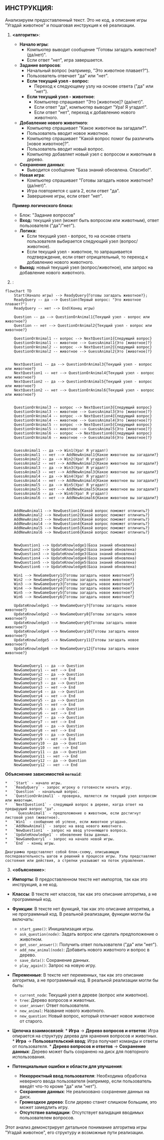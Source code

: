 ## ИНСТРУКЦИЯ:

Анализируем предоставленный текст. Это не код, а описание игры "Угадай животное" и пошаговая инструкция к её реализации.

1. **<алгоритм>**:
   
   *   **Начало игры**:
        *   Компьютер выводит сообщение "Готовы загадать животное? (да/нет)".
        *   Если ответ "нет", игра завершается.
   *   **Задание вопросов**:
        *   Начальный вопрос (например, "Это животное плавает?").
        *   Пользователь отвечает "да" или "нет".
        *   **Если текущий узел - вопрос**:
            *   Переход к следующему узлу на основе ответа ("да" или "нет").
        *   **Если текущий узел - животное**:
            *   Компьютер спрашивает "Это [животное]? (да/нет)".
            *   Если ответ "да", компьютер выводит "Ура! Я угадал!".
            *   Если ответ "нет", переход к добавлению нового животного.
   *   **Добавление нового животного**:
        *   Компьютер спрашивает "Какое животное вы загадали?".
        *   Пользователь вводит новое животное.
        *   Компьютер спрашивает "Какой вопрос помог бы различить [новое животное]?".
        *   Пользователь вводит новый вопрос.
        *   Компьютер добавляет новый узел с вопросом и животным в дерево.
   *   **Сохранение данных**:
        *   Выводится сообщение "База знаний обновлена. Спасибо!".
   *   **Новая игра**:
        *   Компьютер спрашивает "Готовы загадать новое животное? (да/нет)".
        *   Игра повторяется с шага 2, если ответ "да".
        *   Завершение игры, если ответ "нет".
   
   **Пример логического блока:**
   *   Блок: "Задание вопросов"
      *   **Вход:** текущий узел (может быть вопросом или животным), ответ пользователя ("да"/"нет").
      *   **Логика:** 
          *  Если текущий узел - вопрос, то на основе ответа пользователя выбирается следующий узел (вопрос/животное).
          *  Если текущий узел - животное, то запрашивается подтверждение, если ответ отрицательный, то переход к добавлению нового животного.
      *   **Выход:** новый текущий узел (вопрос/животное), или запрос на добавление нового животного.

2. **<mermaid>**:

```mermaid
flowchart TD
    Start(Начало игры) --> ReadyQuery{Готовы загадать животное?};
    ReadyQuery -- да --> Question(Первый вопрос: "Это животное плавает?")
    ReadyQuery -- нет --> End(Конец игры)
    
    Question -- да --> QuestionOrAnimal1{Текущий узел - вопрос или животное?}
    Question -- нет --> QuestionOrAnimal2{Текущий узел - вопрос или животное?}

    QuestionOrAnimal1 -- вопрос --> NextQuestion1{Следующий вопрос}
    QuestionOrAnimal1 -- животное --> GuessAnimal1{Это [животное]?}
    QuestionOrAnimal2 -- вопрос --> NextQuestion2{Следующий вопрос}
    QuestionOrAnimal2 -- животное --> GuessAnimal2{Это [животное]?}


    NextQuestion1 -- да --> QuestionOrAnimal3{Текущий узел - вопрос или животное?}
    NextQuestion1 -- нет --> QuestionOrAnimal4{Текущий узел - вопрос или животное?}
    NextQuestion2 -- да --> QuestionOrAnimal5{Текущий узел - вопрос или животное?}
    NextQuestion2 -- нет --> QuestionOrAnimal6{Текущий узел - вопрос или животное?}
    

    QuestionOrAnimal3 -- вопрос --> NextQuestion3{Следующий вопрос}
    QuestionOrAnimal3 -- животное --> GuessAnimal3{Это [животное]?}
    QuestionOrAnimal4 -- вопрос --> NextQuestion4{Следующий вопрос}
    QuestionOrAnimal4 -- животное --> GuessAnimal4{Это [животное]?}
    QuestionOrAnimal5 -- вопрос --> NextQuestion5{Следующий вопрос}
    QuestionOrAnimal5 -- животное --> GuessAnimal5{Это [животное]?}
    QuestionOrAnimal6 -- вопрос --> NextQuestion6{Следующий вопрос}
    QuestionOrAnimal6 -- животное --> GuessAnimal6{Это [животное]?}

    
    GuessAnimal1 -- да --> Win1(Ура! Я угадал!)
    GuessAnimal1 -- нет --> AddNewAnimal1{Какое животное вы загадали?}
    GuessAnimal2 -- да --> Win2(Ура! Я угадал!)
    GuessAnimal2 -- нет --> AddNewAnimal2{Какое животное вы загадали?}
    GuessAnimal3 -- да --> Win3(Ура! Я угадал!)
    GuessAnimal3 -- нет --> AddNewAnimal3{Какое животное вы загадали?}
    GuessAnimal4 -- да --> Win4(Ура! Я угадал!)
    GuessAnimal4 -- нет --> AddNewAnimal4{Какое животное вы загадали?}
    GuessAnimal5 -- да --> Win5(Ура! Я угадал!)
    GuessAnimal5 -- нет --> AddNewAnimal5{Какое животное вы загадали?}
    GuessAnimal6 -- да --> Win6(Ура! Я угадал!)
    GuessAnimal6 -- нет --> AddNewAnimal6{Какое животное вы загадали?}

    
    AddNewAnimal1 --> NewQuestion1{Какой вопрос поможет отличить?}
    AddNewAnimal2 --> NewQuestion2{Какой вопрос поможет отличить?}
    AddNewAnimal3 --> NewQuestion3{Какой вопрос поможет отличить?}
    AddNewAnimal4 --> NewQuestion4{Какой вопрос поможет отличить?}
    AddNewAnimal5 --> NewQuestion5{Какой вопрос поможет отличить?}
    AddNewAnimal6 --> NewQuestion6{Какой вопрос поможет отличить?}
    

    NewQuestion1 --> UpdateKnowledge1(База знаний обновлена)
    NewQuestion2 --> UpdateKnowledge2(База знаний обновлена)
    NewQuestion3 --> UpdateKnowledge3(База знаний обновлена)
    NewQuestion4 --> UpdateKnowledge4(База знаний обновлена)
    NewQuestion5 --> UpdateKnowledge5(База знаний обновлена)
    NewQuestion6 --> UpdateKnowledge6(База знаний обновлена)

    Win1 --> NewGameQuery1{Готовы загадать новое животное?}
    Win2 --> NewGameQuery2{Готовы загадать новое животное?}
    Win3 --> NewGameQuery3{Готовы загадать новое животное?}
    Win4 --> NewGameQuery4{Готовы загадать новое животное?}
    Win5 --> NewGameQuery5{Готовы загадать новое животное?}
    Win6 --> NewGameQuery6{Готовы загадать новое животное?}

    UpdateKnowledge1 --> NewGameQuery7{Готовы загадать новое животное?}
    UpdateKnowledge2 --> NewGameQuery8{Готовы загадать новое животное?}
    UpdateKnowledge3 --> NewGameQuery9{Готовы загадать новое животное?}
    UpdateKnowledge4 --> NewGameQuery10{Готовы загадать новое животное?}
    UpdateKnowledge5 --> NewGameQuery11{Готовы загадать новое животное?}
    UpdateKnowledge6 --> NewGameQuery12{Готовы загадать новое животное?}

    
    NewGameQuery1 -- да --> Question
    NewGameQuery1 -- нет --> End
    NewGameQuery2 -- да --> Question
    NewGameQuery2 -- нет --> End
    NewGameQuery3 -- да --> Question
    NewGameQuery3 -- нет --> End
    NewGameQuery4 -- да --> Question
    NewGameQuery4 -- нет --> End
    NewGameQuery5 -- да --> Question
    NewGameQuery5 -- нет --> End
    NewGameQuery6 -- да --> Question
    NewGameQuery6 -- нет --> End
    NewGameQuery7 -- да --> Question
    NewGameQuery7 -- нет --> End
    NewGameQuery8 -- да --> Question
    NewGameQuery8 -- нет --> End
    NewGameQuery9 -- да --> Question
    NewGameQuery9 -- нет --> End
    NewGameQuery10 -- да --> Question
    NewGameQuery10 -- нет --> End
    NewGameQuery11 -- да --> Question
    NewGameQuery11 -- нет --> End
    NewGameQuery12 -- да --> Question
    NewGameQuery12 -- нет --> End
```
   
   **Объяснение зависимостей `mermaid`**:
    
    *   `Start` - начало игры.
    *   `ReadyQuery` - запрос игроку о готовности начать игру. 
    *   `Question` - начальный вопрос.
    *   `QuestionOrAnimal1` - проверка, является ли текущий узел вопросом или животным.
    *   `NextQuestion1` - следующий вопрос в дереве, когда ответ на предыдущий вопрос "да".
    *    `GuessAnimal1` - предположение о животном, если достигнут листовой узел (животное).
    *   `Win1` - сообщение об успехе, если животное угадано.
    *   `AddNewAnimal1` - запрос на ввод нового животного.
    *   `NewQuestion1` - запрос на ввод уточняющего вопроса.
    *   `UpdateKnowledge1` - обновление базы данных.
    *   `NewGameQuery1` - запрос на начало новой игры.
    *   `End` - конец игры.
   
    Диаграмма представляет собой блок-схему, описывающую последовательность шагов и решений в процессе игры. Узлы представляют состояния или действия, а стрелки указывают на поток управления.

3.  **<объяснение>**:

   *   **Импорты**: В предоставленном тексте нет импортов, так как это инструкция, а не код.
   *   **Классы**: В тексте нет классов, так как это описание алгоритма, а не программный код.
   *   **Функции**: В тексте нет функций, так как это описание алгоритма, а не программный код. В реальной реализации, функции могли бы включать:
        * `start_game()`: Инициализация игры.
        * `ask_question(node)`: Задать вопрос или сделать предположение о животном.
        * `get_user_answer()`: Получить ответ пользователя ("да" или "нет").
        * `add_new_animal(node)`: Добавить нового животного и вопрос в дерево.
        * `save_data()`: Сохранение данных.
        * `play_again()`: Запрос на новую игру.
   *   **Переменные**: В тексте нет переменных, так как это описание алгоритма, а не программный код. В реальной реализации могли бы быть:
        *   `current_node`: Текущий узел в дереве (вопрос или животное).
        *   `tree`: Дерево вопросов и животных.
        *   `user_answer`: Ответ пользователя.
        *  `new_animal`: Название нового животного.
        * `new_question`: Новый вопрос, который отличает новое животное от старого.

   *   **Цепочка взаимосвязей**:
     *   **Игра** -> **Дерево вопросов и ответов**: Игра опирается на структуру дерева для хранения вопросов и животных.
     *   **Игра** -> **Пользовательский ввод**: Игра получает команды и ответы от пользователя.
     *   **Дерево вопросов и ответов** -> **Сохранение данных**: Дерево может быть сохранено на диск для повторного использования.
   
   *   **Потенциальные ошибки и области для улучшения**:
        *   **Некорректный ввод пользователя**: Необходима обработка неверного ввода пользователя (например, если пользователь введёт что-то кроме "да" или "нет").
        *   **Сохранение данных**: Не реализовано сохранение данных на диск.
        *   **Громоздкое дерево**: Если дерево станет слишком большим, это может замедлить игру.
        *   **Отсутствие валидации**: Отсутствует валидация вводимых пользователем вопросов.

   Этот анализ демонстрирует детальное понимание алгоритма игры "Угадай животное", его структуру и возможные пути реализации.